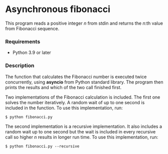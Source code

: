 # Asynchronous fibonacci

This program reads a positive integer _n_ from stdin and returns the _n_:th
value from Fibonacci sequence.

### Requirements

- Python 3.9 or later

### Description

The function that calculates the Fibonacci number is executed twice concurrently,
using **asyncio** from Python standard library. The program then prints the results
and which of the two call finished first.

Two implementations of the Fibonacci calculation is included. The first one solves
the number iteratively. A random wait of up to one second is included in the function.
To use this implementation, run:

```
$ python fibonacci.py
```

The second implementation is a recursive implementation. It also includes a random
wait up to one second but the wait is included in every recursive call so higher
_n_ results in longer run time. To use this implementation, run:

```
$ python fibonacci.py --recursive
```
